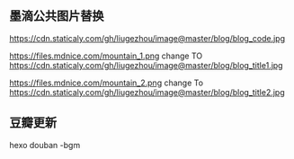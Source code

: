 ## 墨滴公共图片替换
https://cdn.staticaly.com/gh/liugezhou/image@master/blog/blog_code.jpg  

https://files.mdnice.com/mountain_1.png
change TO
https://cdn.staticaly.com/gh/liugezhou/image@master/blog/blog_title1.jpg  


https://files.mdnice.com/mountain_2.png
change To
https://cdn.staticaly.com/gh/liugezhou/image@master/blog/blog_title2.jpg

## 豆瓣更新
hexo douban -bgm